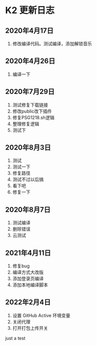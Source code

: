 # K2 更新日志

## 2020年4月17日

1. 修改编译代码。测试编译，添加解锁音乐

## 2020年4月26日

1. 编译一下

## 2020年7月29日

1. 测试修复下载链接
2. 修改public改下插件
3. 修复PSG1218.sh逻辑
4. 整理修复逻辑
5. 测试下

## 2020年8月3日

1. 测试
2. 测试一下
3. 修复路径
4. 测试不过以后搞
5. 看下吧
6. 修复一下

## 2020年8月7日

1. 测试编译
2. 删除错误
3. 云测试

## 2021年4月11日

1. 修复bug
2. 编译方式大改版
3. 添加登录页编译
4. 添加本地编译脚本

## 2022年2月4日

1. 设置 GitHub Active 环境变量
2. 关闭代理
3. 打开打包上传开关

just a test
